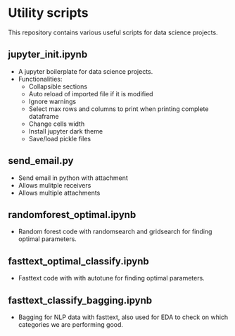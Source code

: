 # Utility scripts
This repository contains various useful scripts for data science projects.

## jupyter_init.ipynb
- A jupyter boilerplate for data science projects.
- Functionalities:
  - Collapsible sections
  - Auto reload of imported file if it is modified
  - Ignore warnings
  - Select max rows and columns to print when printing complete dataframe
  - Change cells width
  - Install jupyter dark theme
  - Save/load pickle files

## send_email.py
- Send email in python with attachment
- Allows mulitple receivers
- Allows multiple attachments

## randomforest_optimal.ipynb
- Random forest code with randomsearch and gridsearch for finding optimal parameters.

## fasttext_optimal_classify.ipynb
- Fasttext code with with autotune for finding optimal parameters.

## fasttext_classify_bagging.ipynb
- Bagging for NLP data with fasttext, also used for EDA to check on which categories we are performing good.
